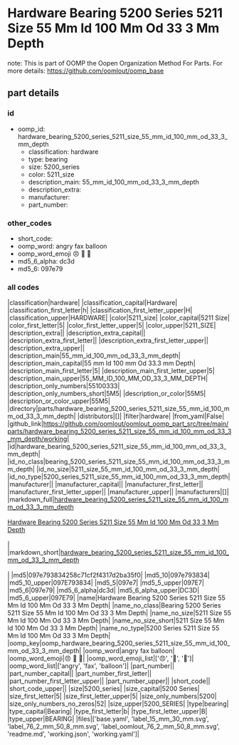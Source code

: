 # Hardware Bearing 5200 Series 5211 Size 55 Mm Id 100 Mm Od 33 3 Mm Depth  

note: This is part of OOMP the Oopen Organization Method For Parts. For more details: https://github.com/oomlout/oomp_base

##  part details





### id
* oomp_id: hardware_bearing_5200_series_5211_size_55_mm_id_100_mm_od_33_3_mm_depth
  * classification: hardware
  * type: bearing
  * size: 5200_series
  * color: 5211_size
  * description_main: 55_mm_id_100_mm_od_33_3_mm_depth
  * description_extra: 
  * manufacturer: 
  * part_number: 

### other_codes
* short_code: 
* oomp_word: angry fax balloon
* oomp_word_emoji :angry: :fax: :balloon:
* md5_6_alpha: dc3d
* md5_6: 097e79

### all codes 
|classification|hardware|
|classification_capital|Hardware|
|classification_first_letter|h|
|classification_first_letter_upper|H|
|classification_upper|HARDWARE|
|color|5211_size|
|color_capital|5211 Size|
|color_first_letter|5|
|color_first_letter_upper|5|
|color_upper|5211_SIZE|
|description_extra||
|description_extra_capital||
|description_extra_first_letter||
|description_extra_first_letter_upper||
|description_extra_upper||
|description_main|55_mm_id_100_mm_od_33_3_mm_depth|
|description_main_capital|55 mm Id 100 mm Od 33.3 mm Depth|
|description_main_first_letter|5|
|description_main_first_letter_upper|5|
|description_main_upper|55_MM_ID_100_MM_OD_33_3_MM_DEPTH|
|description_only_numbers|55100333|
|description_only_numbers_short|5M5|
|description_or_color|55M5|
|description_or_color_upper|55M5|
|directory|parts/hardware_bearing_5200_series_5211_size_55_mm_id_100_mm_od_33_3_mm_depth|
|distributors|[]|
|filter|hardware|
|from_yaml|False|
|github_link|https://github.com/oomlout/oomlout_oomp_part_src/tree/main/parts/hardware_bearing_5200_series_5211_size_55_mm_id_100_mm_od_33_3_mm_depth/working|
|id|hardware_bearing_5200_series_5211_size_55_mm_id_100_mm_od_33_3_mm_depth|
|id_no_class|bearing_5200_series_5211_size_55_mm_id_100_mm_od_33_3_mm_depth|
|id_no_size|5211_size_55_mm_id_100_mm_od_33_3_mm_depth|
|id_no_type|5200_series_5211_size_55_mm_id_100_mm_od_33_3_mm_depth|
|manufacturer||
|manufacturer_capital||
|manufacturer_first_letter||
|manufacturer_first_letter_upper||
|manufacturer_upper||
|manufacturers|[]|
|markdown_full|[hardware_bearing_5200_series_5211_size_55_mm_id_100_mm_od_33_3_mm_depth](https://github.com/oomlout/oomlout_oomp_part_src/tree/main/parts/hardware_bearing_5200_series_5211_size_55_mm_id_100_mm_od_33_3_mm_depth/working)<br>[](https://github.com/oomlout/oomlout_oomp_part_src/tree/main/parts/hardware_bearing_5200_series_5211_size_55_mm_id_100_mm_od_33_3_mm_depth/working)<br>[Hardware Bearing 5200 Series 5211 Size 55 Mm Id 100 Mm Od 33 3 Mm Depth](https://github.com/oomlout/oomlout_oomp_part_src/tree/main/parts/hardware_bearing_5200_series_5211_size_55_mm_id_100_mm_od_33_3_mm_depth/working)<br><br>|
|markdown_short|[hardware_bearing_5200_series_5211_size_55_mm_id_100_mm_od_33_3_mm_depth](https://github.com/oomlout/oomlout_oomp_part_src/tree/main/parts/hardware_bearing_5200_series_5211_size_55_mm_id_100_mm_od_33_3_mm_depth/working)<br><br>|
|md5|097e793834258c71cf2f4317d2ba35f0|
|md5_10|097e793834|
|md5_10_upper|097E793834|
|md5_5|097e7|
|md5_5_upper|097E7|
|md5_6|097e79|
|md5_6_alpha|dc3d|
|md5_6_alpha_upper|DC3D|
|md5_6_upper|097E79|
|name|Hardware Bearing 5200 Series 5211 Size 55 Mm Id 100 Mm Od 33 3 Mm Depth|
|name_no_class|Bearing 5200 Series 5211 Size 55 Mm Id 100 Mm Od 33 3 Mm Depth|
|name_no_size|5211 Size 55 Mm Id 100 Mm Od 33 3 Mm Depth|
|name_no_size_short|5211 Size 55 Mm Id 100 Mm Od 33 3 Mm Depth|
|name_no_type|5200 Series 5211 Size 55 Mm Id 100 Mm Od 33 3 Mm Depth|
|oomp_key|oomp_hardware_bearing_5200_series_5211_size_55_mm_id_100_mm_od_33_3_mm_depth|
|oomp_word|angry fax balloon|
|oomp_word_emoji|:angry: :fax: :balloon:|
|oomp_word_emoji_list|[':angry:', ':fax:', ':balloon:']|
|oomp_word_list|['angry', 'fax', 'balloon']|
|part_number||
|part_number_capital||
|part_number_first_letter||
|part_number_first_letter_upper||
|part_number_upper||
|short_code||
|short_code_upper||
|size|5200_series|
|size_capital|5200 Series|
|size_first_letter|5|
|size_first_letter_upper|5|
|size_only_numbers|5200|
|size_only_numbers_no_zeros|52|
|size_upper|5200_SERIES|
|type|bearing|
|type_capital|Bearing|
|type_first_letter|b|
|type_first_letter_upper|B|
|type_upper|BEARING|
|files|['base.yaml', 'label_15_mm_30_mm.svg', 'label_76_2_mm_50_8_mm.svg', 'label_oomlout_76_2_mm_50_8_mm.svg', 'readme.md', 'working.json', 'working.yaml']|
